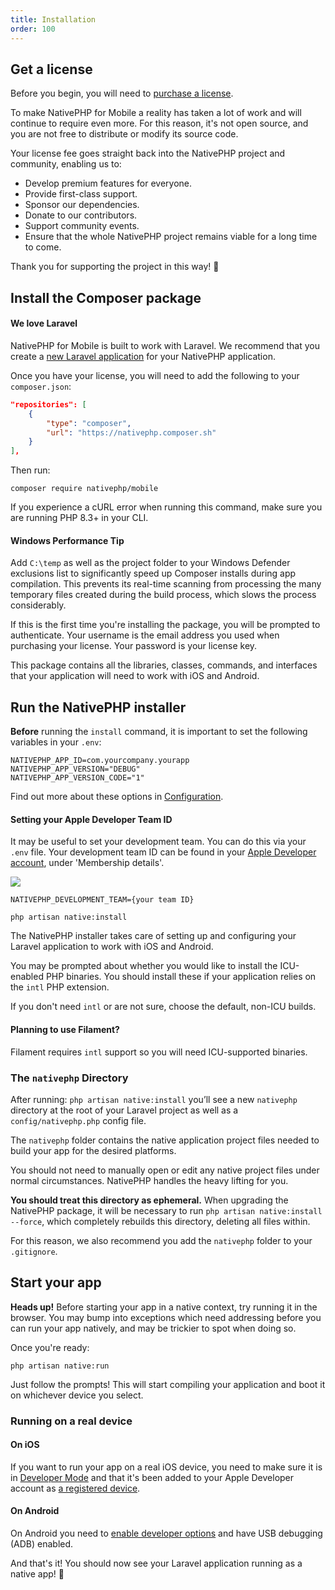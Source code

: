 ```yaml
---
title: Installation
order: 100
---
```


## Get a license

Before you begin, you will need to [purchase a license](/mobile).

To make NativePHP for Mobile a reality has taken a lot of work and will continue to require even more. For this reason,
it's not open source, and you are not free to distribute or modify its source code.

Your license fee goes straight back into the NativePHP project and community, enabling us to:
- Develop premium features for everyone.
- Provide first-class support.
- Sponsor our dependencies.
- Donate to our contributors.
- Support community events.
- Ensure that the whole NativePHP project remains viable for a long time to come.

Thank you for supporting the project in this way! 🙏

## Install the Composer package

<aside class="relative z-0 mt-5 overflow-hidden rounded-2xl bg-pink-50 px-5 ring-1 ring-black/5 dark:bg-pink-600/10">

#### We love Laravel

NativePHP for Mobile is built to work with Laravel. We recommend that you create a
[new Laravel application](https://laravel.com/docs/installation) for your NativePHP application.

</aside>

Once you have your license, you will need to add the following to your `composer.json`:

```json
"repositories": [
    {
        "type": "composer",
        "url": "https://nativephp.composer.sh"
    }
],
```

Then run:
```shell
composer require nativephp/mobile
```
<aside class="relative z-0 mt-5 overflow-hidden rounded-2xl bg-pink-50 px-5 ring-1 ring-black/5 dark:bg-pink-600/10">

If you experience a cURL error when running this command, make sure you are running PHP 8.3+ in your CLI.

</aside>

<aside class="relative z-0 mt-5 overflow-hidden rounded-2xl bg-pink-50 px-5 ring-1 ring-black/5 dark:bg-pink-600/10">

#### Windows Performance Tip

Add `C:\temp` as well as the project folder to your Windows Defender exclusions list to significantly speed up Composer
installs during app compilation. This prevents its real-time scanning from processing the many temporary files created
during the build process, which slows the process considerably.

</aside>

If this is the first time you're installing the package, you will be prompted to authenticate. Your username is the
email address you used when purchasing your license. Your password is your license key.

This package contains all the libraries, classes, commands, and interfaces that your application will need to work with
iOS and Android.

## Run the NativePHP installer

**Before** running the `install` command, it is important to set the following variables in your `.env`:

```dotenv
NATIVEPHP_APP_ID=com.yourcompany.yourapp
NATIVEPHP_APP_VERSION="DEBUG"
NATIVEPHP_APP_VERSION_CODE="1"
```

Find out more about these options in
[Configuration](/docs/getting-started/configuration#codenativephp-app-idcode).

<aside class="relative z-0 mt-5 overflow-hidden rounded-2xl bg-pink-50 px-5 ring-1 ring-black/5 dark:bg-pink-600/10">

#### Setting your Apple Developer Team ID

It may be useful to set your development team. You can do this via your `.env` file. Your development team ID can be
found in your [Apple Developer account](https://developer.apple.com/account), under 'Membership details'.

![](/img/docs/team-id.png)

```dotenv
NATIVEPHP_DEVELOPMENT_TEAM={your team ID}
```

</aside>


```shell
php artisan native:install
```

The NativePHP installer takes care of setting up and configuring your Laravel application to work with iOS and Android.

You may be prompted about whether you would like to install the ICU-enabled PHP binaries. You should install these if
your application relies on the `intl` PHP extension.

If you don't need `intl` or are not sure, choose the default, non-ICU builds.

<aside class="relative z-0 mt-5 overflow-hidden rounded-2xl bg-pink-50 px-5 ring-1 ring-black/5 dark:bg-pink-600/10">

#### Planning to use Filament?

Filament requires `intl` support so you will need ICU-supported binaries.

</aside>

### The `nativephp` Directory

After running: `php artisan native:install` you’ll see a new `nativephp` directory at the root of your Laravel project
as well as a `config/nativephp.php` config file.

The `nativephp` folder contains the native application project files needed to build your app for the desired platforms.

You should not need to manually open or edit any native project files under normal circumstances. NativePHP handles
the heavy lifting for you.

**You should treat this directory as ephemeral.** When upgrading the NativePHP package, it will be necessary to run
`php artisan native:install --force`, which completely rebuilds this directory, deleting all files within.

For this reason, we also recommend you add the `nativephp` folder to your `.gitignore`.

## Start your app

**Heads up!** Before starting your app in a native context, try running it in the browser. You may bump into exceptions
which need addressing before you can run your app natively, and may be trickier to spot when doing so.

Once you're ready:

```shell
php artisan native:run
```

Just follow the prompts! This will start compiling your application and boot it on whichever device you select.

### Running on a real device

#### On iOS
If you want to run your app on a real iOS device, you need to make sure it is in
[Developer Mode](https://developer.apple.com/documentation/xcode/enabling-developer-mode-on-a-device)
and that it's been added to your Apple Developer account as
[a registered device](https://developer.apple.com/account/resources/devices/list).

#### On Android
On Android you need to [enable developer options](https://developer.android.com/studio/debug/dev-options#enable)
and have USB debugging (ADB) enabled.

And that's it! You should now see your Laravel application running as a native app! 🎉
